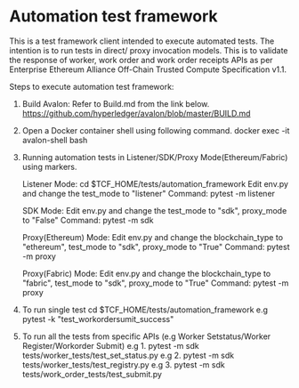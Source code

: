 # Automation test framework 

This is a test framework client intended to execute automated tests. 
The intention is to run tests in direct/ proxy invocation models. 
This is to validate the response of worker, work order and work 
order receipts APIs as per Enterprise Ethereum Alliance Off-Chain 
Trusted Compute Specification v1.1.

Steps to execute automation test framework:

1. Build Avalon: Refer to Build.md from the link below.
     https://github.com/hyperledger/avalon/blob/master/BUILD.md
     
2. Open a Docker container shell using following command. 
     docker exec -it avalon-shell bash
     
3. Running automation tests in Listener/SDK/Proxy Mode(Ethereum/Fabric) using markers.

   Listener Mode:
   cd $TCF_HOME/tests/automation_framework
   Edit env.py and change the test_mode to "listener"
   Command: pytest -m listener
   
   SDK Mode:
   Edit env.py and change the test_mode to "sdk", proxy_mode to "False"
   Command: pytest -m sdk
   
   Proxy(Ethereum) Mode:
   Edit env.py and change the blockchain_type to "ethereum", test_mode to "sdk", proxy_mode to "True"
   Command: pytest -m proxy
   
   Proxy(Fabric) Mode:
   Edit env.py and change the blockchain_type to "fabric", test_mode to "sdk", proxy_mode to "True"
   Command: pytest -m proxy
   
4. To run single test
	cd $TCF_HOME/tests/automation_framework
	e.g pytest -k "test_workordersumit_success"
	
5. To run all the tests from specific APIs (e.g Worker Setstatus/Worker Register/Workorder Submit)
    e.g 1. pytest -m sdk tests/worker_tests/test_set_status.py
    e.g 2. pytest -m sdk tests/worker_tests/test_registry.py
    e.g 3. pytest -m sdk tests/work_order_tests/test_submit.py
